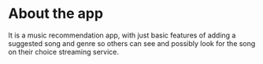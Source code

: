 # About the app

It is a music recommendation app, with just basic features of adding a suggested song and genre so others can see and possibly look for the song on their choice streaming service.